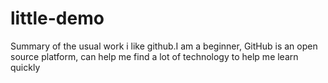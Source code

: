 # little-demo
Summary of the usual work
i like github.I am a beginner, GitHub is an open source platform, can help me find a lot of technology to help me learn quickly
